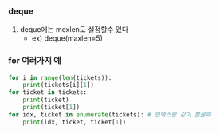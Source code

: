 ### deque

1. deque에는 mexlen도 설정할수 있다
   * ex) deque(maxlen=5)

### for 여러가지 예
```python
for i in range(len(tickets)):
    print(tickets[i][1])
for ticket in tickets:
    print(ticket)
    print(ticket[1])
for idx, ticket in enumerate(tickets): # 인덱스랑 같이 뽑을때
    print(idx, ticket, ticket[1])
```

